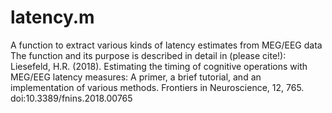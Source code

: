 # latency.m
A function to extract various kinds of latency estimates from MEG/EEG data
The function and its purpose is described in detail in (please cite!):
Liesefeld, H.R. (2018). Estimating the timing of cognitive operations with MEG/EEG latency measures:
A primer, a brief tutorial, and an implementation of various methods. Frontiers in Neuroscience, 12, 765. doi:10.3389/fnins.2018.00765
